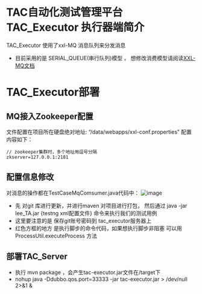 # TAC自动化测试管理平台  TAC_Executor 执行器端简介
TAC_Executor 使用了xxl-MQ 消息队列来分发消息
- 目前采用的是 SERIAL_QUEUE(串行队列)模型 ， 想修改消费模型请阅读[XXL-MQ文档](http://www.xuxueli.com/xxl-mq/#/)

# TAC_Executor部署
## MQ接入Zookeeper配置
文件配置在项目所在硬盘绝对地址: “/data/webapps/xxl-conf.properties”
配置内容如下：
```
// zookeeper集群时，多个地址用逗号分隔
zkserver=127.0.0.1:2181
```

## 配置信息修改
对消息的操作都在TestCaseMqComsumer.java代码中：
![image](https://github.com/yili1992/TAC/raw/master/assets/executor.png)
- 先 对git 库进行更新，并进行maven 对项目进行打包， 然后通过 java -jar lee_TA.jar {testng xml配置文件} 命令来执行我们的测试用例
- 这里要注意的是  保存git账号密码到  tac_executor服务器上
- 红色方框的地方 是执行脚步的命令代码，如果想执行脚步非阻塞 可以用ProcessUtil.executeProcess 方法

## 部署TAC_Server
- 执行 mvn package ，会产生tac-executor.jar文件在/target下
- nohup java -Ddubbo.qos.port=33333 -jar tac-executor.jar > /dev/null  2>&1 &



